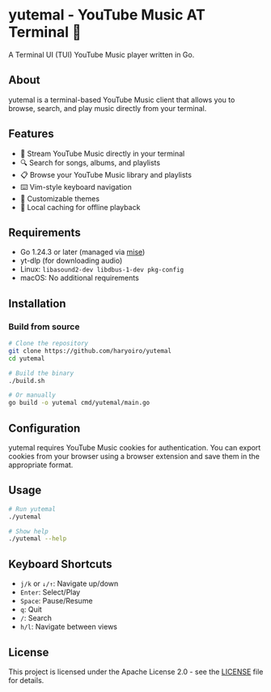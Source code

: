 # yutemal - YouTube Music AT Terminal 🎵

A Terminal UI (TUI) YouTube Music player written in Go.

## About

yutemal is a terminal-based YouTube Music client that allows you to browse, search, and play music directly from your terminal.

## Features

- 🎵 Stream YouTube Music directly in your terminal
- 🔍 Search for songs, albums, and playlists
- 📋 Browse your YouTube Music library and playlists
- ⌨️ Vim-style keyboard navigation
- 🎨 Customizable themes
- 💾 Local caching for offline playback

## Requirements

- Go 1.24.3 or later (managed via [mise](https://mise.jdx.dev/))
- yt-dlp (for downloading audio)
- Linux: `libasound2-dev libdbus-1-dev pkg-config`
- macOS: No additional requirements

## Installation

### Build from source

```bash
# Clone the repository
git clone https://github.com/haryoiro/yutemal
cd yutemal

# Build the binary
./build.sh

# Or manually
go build -o yutemal cmd/yutemal/main.go
```

## Configuration

yutemal requires YouTube Music cookies for authentication. You can export cookies from your browser using a browser extension and save them in the appropriate format.

## Usage

```bash
# Run yutemal
./yutemal

# Show help
./yutemal --help
```

## Keyboard Shortcuts

- `j/k` or `↓/↑`: Navigate up/down
- `Enter`: Select/Play
- `Space`: Pause/Resume
- `q`: Quit
- `/`: Search
- `h/l`: Navigate between views

## License

This project is licensed under the Apache License 2.0 - see the [LICENSE](LICENSE) file for details.
